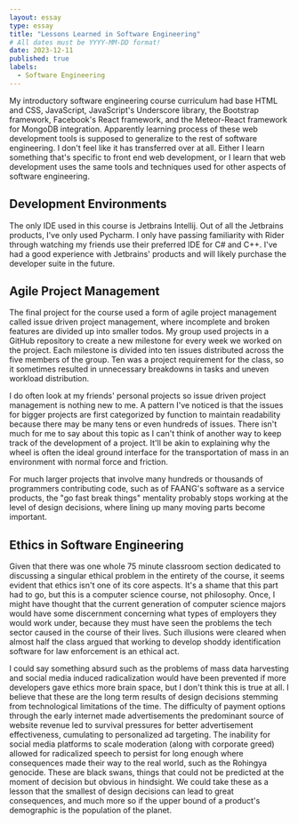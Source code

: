 ```yaml
---
layout: essay
type: essay
title: "Lessons Learned in Software Engineering"
# All dates must be YYYY-MM-DD format!
date: 2023-12-11
published: true
labels:
  - Software Engineering
---
```


My introductory software engineering course curriculum had base HTML and CSS, JavaScript, JavaScript's Underscore library, the Bootstrap framework, Facebook's React framework, and the Meteor-React framework for MongoDB integration. Apparently learning process of these web development tools is supposed to generalize to the rest of software engineering. I don't feel like it has transferred over at all. Either I learn something that's specific to front end web development, or I learn that web development uses the same tools and techniques used for other aspects of software engineering.

## Development Environments
The only IDE used in this course is Jetbrains Intellij. Out of all the Jetbrains products, I've only used Pycharm. I only have passing familiarity with Rider through watching my friends use their preferred IDE for C# and C++. I've had a good experience with Jetbrains' products and will likely purchase the developer suite in the future.

## Agile Project Management
The final project for the course used a form of agile project management called issue driven project management, where incomplete and broken features are divided up into smaller todos. My group used projects in a GitHub repository to create a new milestone for every week we worked on the project. Each milestone is divided into ten issues distributed across the five members of the group. Ten was a project requirement for the class, so it sometimes resulted in unnecessary breakdowns in tasks and uneven workload distribution.

I do often look at my friends' personal projects so issue driven project management is nothing new to me. A pattern I've noticed is that the issues for bigger projects are first categorized by function to maintain readability because there may be many tens or even hundreds of issues. There isn't much for me to say about this topic as I can't think of another way to keep track of the development of a project. It'll be akin to explaining why the wheel is often the ideal ground interface for the transportation of mass in an environment with normal force and friction.

For much larger projects that involve many hundreds or thousands of programmers contributing code, such as of FAANG's software as a service products, the "go fast break things" mentality probably stops working at the level of design decisions, where lining up many moving parts become important. 

## Ethics in Software Engineering
Given that there was one whole 75 minute classroom section dedicated to discussing a singular ethical problem in the entirety of the course, it seems evident that ethics isn't one of its core aspects. It's a shame that this part had to go, but this is a computer science course, not philosophy. Once, I might have thought that the current generation of computer science majors would have some discernment concerning what types of employers they would work under, because they must have seen the problems the tech sector caused in the course of their lives. Such illusions were cleared when almost half the class argued that working to develop shoddy identification software for law enforcement is an ethical act. 

I could say something absurd such as the problems of mass data harvesting and social media induced radicalization would have been prevented if more developers gave ethics more brain space, but I don't think this is true at all. I believe that these are the long term results of design decisions stemming from technological limitations of the time. The difficulty of payment options through the early internet made advertisements the predominant source of website revenue led to survival pressures for better advertisement effectiveness, cumulating to personalized ad targeting. The inability for social media platforms to scale moderation (along with corporate greed) allowed for radicalized speech to persist for long enough where consequences made their way to the real world, such as the Rohingya genocide. These are black swans, things that could not be predicted at the moment of decision but obvious in hindsight. We could take these as a lesson that the smallest of design decisions can lead to great consequences, and much more so if the upper bound of a product's demographic is the population of the planet.